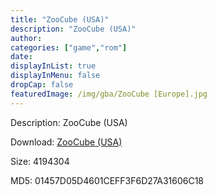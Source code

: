 ```yaml
---
title: "ZooCube (USA)"
description: "ZooCube (USA)"
author: 
categories: ["game","rom"]
date: 
displayInList: true
displayInMenu: false
dropCap: false
featuredImage: /img/gba/ZooCube [Europe].jpg
---
```


Description: ZooCube (USA)

Download: <a style="text-decoration:underline;" href="https://mega.nz/#!jCAmWK5Z!TeCD3BabKMSDT0Emx1Gh3A5CqWsXf2G_M4k7mShVx88" target = "_blank" rel = "nofollow" > ZooCube (USA)</a>

Size: 4194304

MD5: 01457D05D4601CEFF3F6D27A31606C18

